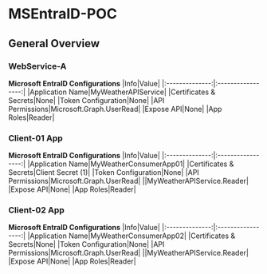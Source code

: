 # MSEntraID-POC

## General Overview
### WebService-A

**Microsoft EntraID Configurations** 
    |Info|Value|
    |:--------------:|:-----------------:|
    |Application Name|MyWeatherAPIService|
    |Certificates & Secrets|None|
    |Token Configuration|None|
    |API Permissions|Microsoft.Graph.UserRead|
    |Expose API|None|
    |App Roles|Reader|


### Client-01 App
**Microsoft EntraID Configurations**
    |Info|Value|
    |:--------------:|:-----------------:|
    |Application Name|MyWeatherConsumerApp01|
    |Certificates & Secrets|Client Secret (1)|
    |Token Configuration|None|
    |API Permissions|Microsoft.Graph.UserRead|
    ||MyWeatherAPIService.Reader|
    |Expose API|None|
    |App Roles|Reader|

### Client-02 App
**Microsoft EntraID Configurations**
    |Info|Value|
    |:--------------:|:-----------------:|
    |Application Name|MyWeatherConsumerApp02|
    |Certificates & Secrets|None|
    |Token Configuration|None|
    |API Permissions|Microsoft.Graph.UserRead|
    ||MyWeatherAPIService.Reader|
    |Expose API|None|
    |App Roles|Reader|